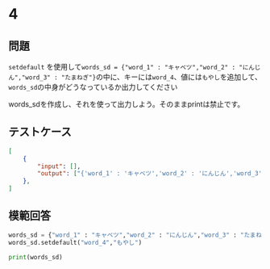 # 4
## 問題

`setdefault` を使用して`words_sd = {"word_1" : "キャベツ","word_2" : "にんじん","word_3" : "たまねぎ"}`の中に、キーには`word_4`、値には`もやし`を追加して、`words_sd`の中身がどうなっているか出力してください

words_sdを作成し、それを使って出力しよう。そのままprintは禁止です。

## テストケース

```json
[
	{
		"input": [],
		"output": ["{'word_1' : 'キャベツ','word_2' : 'にんじん','word_3' : 'たまねぎ','word_4' : 'もやし'}"]
  	},
]
```

## 模範回答
```python
words_sd = {"word_1" : "キャベツ","word_2" : "にんじん","word_3" : "たまねぎ"}
words_sd.setdefault("word_4","もやし")

print(words_sd)
```